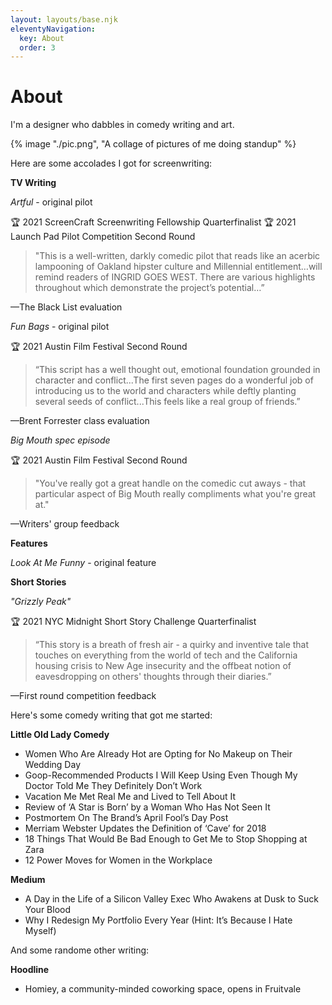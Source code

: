 ```yaml
---
layout: layouts/base.njk
eleventyNavigation:
  key: About
  order: 3
---
```

# About

I'm a designer who dabbles in comedy writing and art. 

{% image "./pic.png", "A collage of pictures of me doing standup" %}


Here are some accolades I got for screenwriting:

**TV Writing**

*Artful* - original pilot

🏆 2021 ScreenCraft Screenwriting Fellowship Quarterfinalist
🏆 2021 Launch Pad Pilot Competition Second Round

> "This is a well-written, darkly comedic pilot that reads like an acerbic lampooning of Oakland hipster culture and Millennial entitlement…will remind readers of INGRID GOES WEST. There are various highlights throughout which demonstrate the project’s potential…”

—The Black List evaluation


*Fun Bags* - original pilot

🏆 2021 Austin Film Festival Second Round

> “This script has a well thought out, emotional foundation grounded in character and conflict...The first seven pages do a wonderful job of introducing us to the world and characters while deftly planting several seeds of conflict...This feels like a real group of friends.”

—Brent Forrester class evaluation


*Big Mouth spec episode*

🏆 2021 Austin Film Festival Second Round

> "You've really got a great handle on the comedic cut aways - that particular aspect of Big Mouth really compliments what you're great at."

—Writers' group feedback


**Features**

*Look At Me Funny* - original feature



**Short Stories**

*"Grizzly Peak"*

🏆 2021 NYC Midnight Short Story Challenge Quarterfinalist

> “This story is a breath of fresh air - a quirky and inventive tale that touches on everything from the world of tech and the California housing crisis to New Age insecurity and the offbeat notion of eavesdropping on others' thoughts through their diaries.”

—First round competition feedback


Here's some comedy writing that got me started:

**Little Old Lady Comedy**
- Women Who Are Already Hot are Opting for No Makeup on Their Wedding Day
- Goop-Recommended Products I Will Keep Using Even Though My Doctor Told Me They Definitely Don’t Work
- Vacation Me Met Real Me and Lived to Tell About It
- Review of ‘A Star is Born’ by a Woman Who Has Not Seen It
- Postmortem On The Brand’s April Fool’s Day Post
- Merriam Webster Updates the Definition of ‘Cave’ for 2018
- 18 Things That Would Be Bad Enough to Get Me to Stop Shopping at Zara
- 12 Power Moves for Women in the Workplace


**Medium**
- A Day in the Life of a Silicon Valley Exec Who Awakens at Dusk to Suck Your Blood
- Why I Redesign My Portfolio Every Year (Hint: It’s Because I Hate Myself)


And some randome other writing:	

**Hoodline**

- Homiey, a community-minded coworking space, opens in Fruitvale